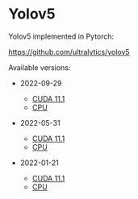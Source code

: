 # Yolov5

Yolov5 implemented in Pytorch:

https://github.com/ultralytics/yolov5

Available versions:

* 2022-09-29

  * [CUDA 11.1](2022-09-29_cuda11.1)
  * [CPU](2022-09-29_cpu)

* 2022-05-31

  * [CUDA 11.1](2022-05-31_cuda11.1)
  * [CPU](2022-05-31_cpu)

* 2022-01-21

  * [CUDA 11.1](2022-01-21_cuda11.1)
  * [CPU](2022-01-21_cpu)
